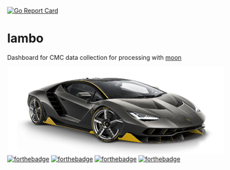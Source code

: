 [![Go Report Card](https://goreportcard.com/badge/github.com/sharath/lambo)](https://goreportcard.com/report/github.com/sharath/lambo)

# lambo

Dashboard for CMC data collection for processing with [moon](https://github.com/sharath/moon)

![lambo](centenario.png)
[![forthebadge](https://forthebadge.com/images/badges/60-percent-of-the-time-works-every-time.svg)](https://forthebadge.com)
[![forthebadge](https://forthebadge.com/images/badges/contains-technical-debt.svg)](https://forthebadge.com)
[![forthebadge](https://forthebadge.com/images/badges/you-didnt-ask-for-this.svg)](https://forthebadge.com)
[![forthebadge](https://forthebadge.com/images/badges/made-with-go.svg)](https://forthebadge.com)